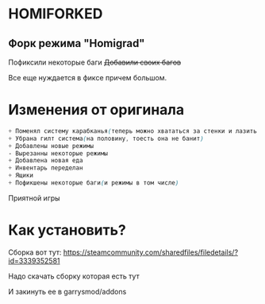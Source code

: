 # HOMIFORKED 
## Форк режима "Homigrad" 
Пофиксили некоторые баги
~~Добавили своих багов~~

Все еще нуждается в фиксе причем большом.

# Изменения от оригинала
```css
+ Поменял систему карабканья(теперь можно хвататься за стенки и лазить как на хомиграде от шарика)
+ Убрана гилт система(на половину, тоесть она не банит)
+ Добавлены новые режимы
- Вырезанны некоторые режимы 
+ Добавлена новая еда
+ Инвентарь переделан
+ Ящики
+ Пофикшены некоторые баги(и режимы в том числе)
```

Приятной игры

# Как установить?

Сборка вот тут: https://steamcommunity.com/sharedfiles/filedetails/?id=3339352581

Надо скачать сборку которая есть тут 

И закинуть ее в garrysmod/addons

